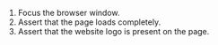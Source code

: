 1. Focus the browser window.
2. Assert that the page loads completely.
3. Assert that the website logo is present on the page.